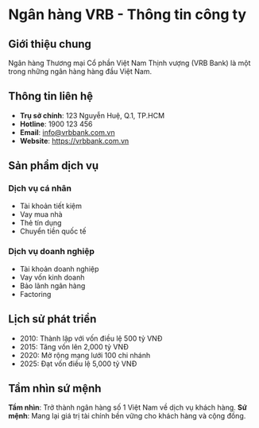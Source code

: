# Ngân hàng VRB - Thông tin công ty

## Giới thiệu chung
Ngân hàng Thương mại Cổ phần Việt Nam Thịnh vượng (VRB Bank) là một trong những ngân hàng hàng đầu Việt Nam.

## Thông tin liên hệ
- **Trụ sở chính**: 123 Nguyễn Huệ, Q.1, TP.HCM
- **Hotline**: 1900 123 456
- **Email**: info@vrbbank.com.vn
- **Website**: https://vrbbank.com.vn

## Sản phẩm dịch vụ
### Dịch vụ cá nhân
- Tài khoản tiết kiệm
- Vay mua nhà
- Thẻ tín dụng
- Chuyển tiền quốc tế

### Dịch vụ doanh nghiệp  
- Tài khoản doanh nghiệp
- Vay vốn kinh doanh
- Bảo lãnh ngân hàng
- Factoring

## Lịch sử phát triển
- 2010: Thành lập với vốn điều lệ 500 tỷ VNĐ
- 2015: Tăng vốn lên 2,000 tỷ VNĐ
- 2020: Mở rộng mạng lưới 100 chi nhánh
- 2025: Đạt vốn điều lệ 5,000 tỷ VNĐ

## Tầm nhìn sứ mệnh
**Tầm nhìn**: Trở thành ngân hàng số 1 Việt Nam về dịch vụ khách hàng.
**Sứ mệnh**: Mang lại giá trị tài chính bền vững cho khách hàng và cộng đồng.
